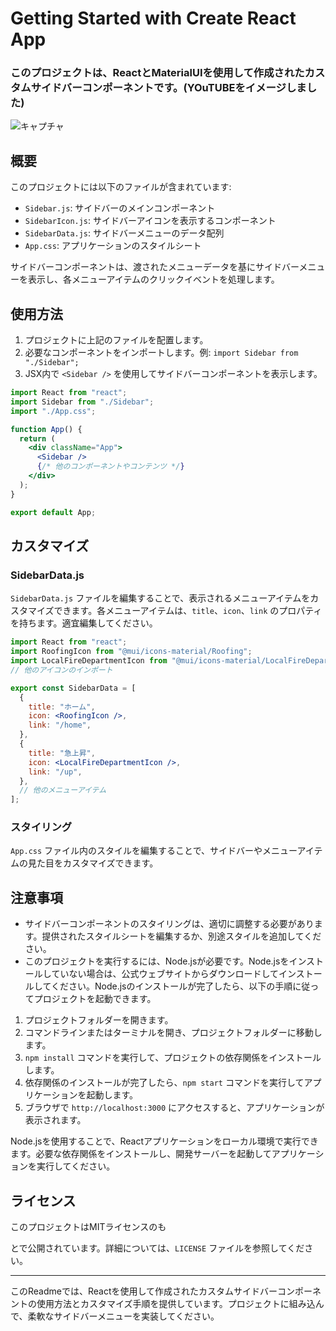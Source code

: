 # Getting Started with Create React App


### このプロジェクトは、ReactとMaterialUIを使用して作成されたカスタムサイドバーコンポーネントです。(YOuTUBEをイメージしました)
![キャプチャ](https://github.com/Zakuro890/Sidebar-React/assets/102887065/c5f64454-e099-4cdc-b521-172d7501a77c)
## 概要

このプロジェクトには以下のファイルが含まれています:

- `Sidebar.js`: サイドバーのメインコンポーネント
- `SidebarIcon.js`: サイドバーアイコンを表示するコンポーネント
- `SidebarData.js`: サイドバーメニューのデータ配列
- `App.css`: アプリケーションのスタイルシート

サイドバーコンポーネントは、渡されたメニューデータを基にサイドバーメニューを表示し、各メニューアイテムのクリックイベントを処理します。

## 使用方法

1. プロジェクトに上記のファイルを配置します。
2. 必要なコンポーネントをインポートします。例: `import Sidebar from "./Sidebar";`
3. JSX内で `<Sidebar />` を使用してサイドバーコンポーネントを表示します。

```jsx
import React from "react";
import Sidebar from "./Sidebar";
import "./App.css";

function App() {
  return (
    <div className="App">
      <Sidebar />
      {/* 他のコンポーネントやコンテンツ */}
    </div>
  );
}

export default App;
```

## カスタマイズ

### SidebarData.js

`SidebarData.js` ファイルを編集することで、表示されるメニューアイテムをカスタマイズできます。各メニューアイテムは、`title`、`icon`、`link` のプロパティを持ちます。適宜編集してください。

```jsx
import React from "react";
import RoofingIcon from "@mui/icons-material/Roofing";
import LocalFireDepartmentIcon from "@mui/icons-material/LocalFireDepartment";
// 他のアイコンのインポート

export const SidebarData = [
  {
    title: "ホーム",
    icon: <RoofingIcon />,
    link: "/home",
  },
  {
    title: "急上昇",
    icon: <LocalFireDepartmentIcon />,
    link: "/up",
  },
  // 他のメニューアイテム
];
```

### スタイリング

`App.css` ファイル内のスタイルを編集することで、サイドバーやメニューアイテムの見た目をカスタマイズできます。

## 注意事項

- サイドバーコンポーネントのスタイリングは、適切に調整する必要があります。提供されたスタイルシートを編集するか、別途スタイルを追加してください。
- このプロジェクトを実行するには、Node.jsが必要です。Node.jsをインストールしていない場合は、公式ウェブサイトからダウンロードしてインストールしてください。Node.jsのインストールが完了したら、以下の手順に従ってプロジェクトを起動できます。

1. プロジェクトフォルダーを開きます。
2. コマンドラインまたはターミナルを開き、プロジェクトフォルダーに移動します。
3. `npm install` コマンドを実行して、プロジェクトの依存関係をインストールします。
4. 依存関係のインストールが完了したら、`npm start` コマンドを実行してアプリケーションを起動します。
5. ブラウザで `http://localhost:3000` にアクセスすると、アプリケーションが表示されます。

Node.jsを使用することで、Reactアプリケーションをローカル環境で実行できます。必要な依存関係をインストールし、開発サーバーを起動してアプリケーションを実行してください。

## ライセンス

このプロジェクトはMITライセンスのも

とで公開されています。詳細については、`LICENSE` ファイルを参照してください。

---
このReadmeでは、Reactを使用して作成されたカスタムサイドバーコンポーネントの使用方法とカスタマイズ手順を提供しています。プロジェクトに組み込んで、柔軟なサイドバーメニューを実装してください。
